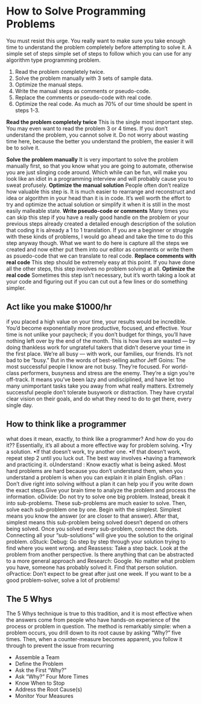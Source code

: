 # How to Solve Programming Problems

You must resist this urge.
You really want to make sure you take enough time to understand the problem completely before attempting to solve it.
A simple set of steps
simple set of steps to follow which you can use for any algorithm type programming problem.

1. Read the problem completely twice.
2. Solve the problem manually with 3 sets of sample data.
3. Optimize the manual steps.
4. Write the manual steps as comments or pseudo-code.
5. Replace the comments or pseudo-code with real code.
6. Optimize the real code.
As much as 70% of our time should be spent in steps 1-3.

**Read the problem completely twice**
This is the single most important step.  You may even want to read the problem 3 or 4 times.
If you don’t understand the problem, you cannot solve it.  Do not worry about wasting time here, because the better you understand the problem, the easier it will be to solve it.

**Solve the problem manually**
It is very important to solve the problem manually first, so that you know what you are going to automate, otherwise you are just slinging code around.  Which while can be fun, will make you look like an idiot in a programming interview and will probably cause you to sweat profusely.
**Optimize the manual solution**
People often don’t realize how valuable this step is.  It is much easier to rearrange and reconstruct and idea or algorithm in your head than it is in code.
It’s well worth the effort to try and optimize the actual solution or simplify it when it is still in the most easily malleable state.
**Write pseudo-code or comments**
Many times you can skip this step if you have a really good handle on the problem or your previous steps already created a detailed enough description of the solution that coding it is already a 1 to 1 translation.
If you are a beginner or struggle with these kinds of problems, I would go ahead and take the time to do this step anyway though.
What we want to do here is capture all the steps we created and now either put them into our editor as comments or write them as psuedo-code that we can translate to real code.
**Replace comments with real code**
This step should be extremely easy at this point.  If you have done all the other steps, this step involves no problem solving at all.
**Optimize the real code**
Sometimes this step isn’t necessary, but it’s worth taking a look at your code and figuring out if you can cut out a few lines or do something simpler.

## Act like you make $1000/hr

if you placed a high value on your time, your results would be incredible. You’d become exponentially more productive, focused, and effective.
Your time is not unlike your paycheck; if you don’t budget for things, you’ll have nothing left over by the end of the month. This is how lives are wasted — by doing thankless work for ungrateful takers that didn’t deserve your time in the first place. We’re all busy — with work, our families, our friends. It’s not bad to be “busy.” But in the words of best-selling author Jeff Goins:
The most successful people I know are not busy. They’re focused.
For world-class performers, busyness and stress are the enemy. They’re a sign you’re off-track. It means you’ve been lazy and undisciplined, and have let too many unimportant tasks take you away from what really matters. Extremely successful people don’t tolerate busywork or distraction. They have crystal clear vision on their goals, and do what they need to do to get there, every single day.

## How to think like a programmer

what does it mean, exactly, to think like a programmer? And how do you do it??
Essentially, it’s all about a more effective way for problem solving.
•Try a solution.
•If that doesn’t work, try another one.
•If that doesn’t work, repeat step 2 until you luck out.
The best way involves
•having a framework and practicing it.
oUnderstand : Know exactly what is being asked. Most hard problems are hard because you don’t understand them, when you understand a problem is when you can explain it in plain English.
oPlan : Don’t dive right into solving without a plan it can help you if you write down the exact steps.Give your brain time to analyze the problem and process the information.
oDivide: Do not try to solve one big problem. Instead, break it into sub-problems. These sub-problems are much easier to solve. Then, solve each sub-problem one by one. Begin with the simplest. Simplest means you know the answer (or are closer to that answer). After that, simplest means this sub-problem being solved doesn’t depend on others being solved. Once you solved every sub-problem, connect the dots. Connecting all your “sub-solutions” will give you the solution to the original problem.
oStuck: Debug: Go step by step through your solution trying to find where you went wrong. and Reassess: Take a step back. Look at the problem from another perspective. Is there anything that can be abstracted to a more general approach and Research: Google. No matter what problem you have, someone has probably solved it. Find that person solution.
oPractice: Don’t expect to be great after just one week. If you want to be a good problem-solver, solve a lot of problems!

## The 5 Whys

The 5 Whys technique is true to this tradition, and it is most effective when the answers come from people who have hands-on experience of the process or problem in question. The method is remarkably simple: when a problem occurs, you drill down to its root cause by asking “Why?” five times. Then, when a counter-measure becomes apparent, you follow it through to prevent the issue from recurring

- Assemble a Team
- Define the Problem
- Ask the First “Why?”
- Ask “Why?” Four More Times
- Know When to Stop
- Address the Root Cause(s)
- Monitor Your Measures
